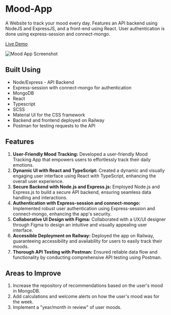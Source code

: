 # Mood-App
A Website to track your mood every day. Features an API backend using NodeJS and ExpressJS, and a front-end using React. User authentication is done using express-session and connect-mongo.

[Live Demo](https://mood-app-production.up.railway.app/)

![Mood App Screenshot](https://github.com/skim2264/Mood-App/assets/72099715/76d702ef-2f0f-4c2c-8528-2b3c1ac412e6)

## Built Using
- Node/Express - API Backend
- Express-session with connect-mongo for authentication
- MongoDB
- React
- Typescript
- SCSS
- Material UI for the CSS framework
- Backend and frontend deployed on Railway
- Postman for testing requests to the API

## Features
1. **User-Friendly Mood Tracking:** Developed a user-friendly Mood Tracking App that empowers users to effortlessly track their daily emotions.
2. **Dynamic UI with React and TypeScript:** Created a dynamic and visually engaging user interface using React with TypeScript, enhancing the overall user experience.
3. **Secure Backend with Node.js and Express.js:** Employed Node.js and Express.js to build a secure API backend, ensuring seamless data handling and interactions.
4. **Authentication with Express-session and connect-mongo:** Implemented robust user authentication using Express-session and connect-mongo, enhancing the app's security.
5. **Collaborative UI Design with Figma:** Collaborated with a UX/UI designer through Figma to design an intuitive and visually appealing user interface.
6. **Accessible Deployment on Railway:** Deployed the app on Railway, guaranteeing accessibility and availability for users to easily track their moods.
7. **Thorough API Testing with Postman:** Ensured reliable data flow and functionality by conducting comprehensive API testing using Postman.

## Areas to Improve
1. Increase the repository of recommendations based on the user's mood in MongoDB.
2. Add calculations and welcome alerts on how the user's mood was for the week.
3. Implement a "year/month in review" of user moods. 
